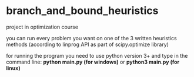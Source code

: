 # branch_and_bound_heuristics
<p>project in optimization course</p>
<p>you can run every problem you want on one of the 3 written heuristics methods (according to linprog API as part of scipy.optimize library)</p>
<p>for running the program you need to use python version 3+ and type in the command line: <b>python main.py (for windows)</b>  or <b>python3 main.py (for linux)</b> </p>
